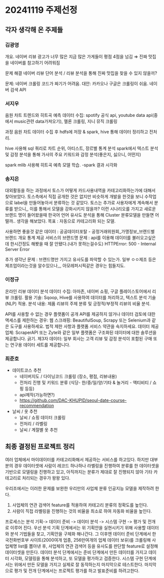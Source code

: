 # 20241119 주제선정

## 각자 생각해 온 주제들

### 김광영

개요.
네이버 리뷰 광고가 너무 많은 지금
많은 가게들이 평점 4점을 넘김
⇒ 진짜 맛집을 네이버를 참고하기 어려워짐

문제 해결 
네이버 리뷰 단어 분석 / 리뷰 분석을 통해 진짜 맛집을 찾을 수 있지 않을끼?

문제: 네이버 크롤링 코드가 짜기가 어려움.
대안: 카카오나 구글은 크롤링이 쉬움.
네이버 검색 API

### 서지우

음원 차트 트렌드와 히트곡 예측
데이터 수집: spotify 공식 api, youtube data api(중에서 music관련 data가져오기), 멜론 크롤링, 지니 뮤직 크롤링

과정
음원 차트 데이터 수집 후 hdfs에 저장 & spark, hive 통해 데이터 정리하고 전처리.

hive 사용해 sql 쿼리로 차트 순위, 아티스트, 장르별 통계 분석
spark에서 텍스트 분석 및 감정 분석을 통해 가사의 주요 키워드와 감정 분석(좋은지, 싫으니, 어떤지)

spark mlib 사용해 히트곡 예측 모델 학습.
-spark 결과 시각화

### 송지은

대외활동을 하는 과정에서 토스가 어떻게 카드사용내역을 카테고리화하는가에 대해서 찾아보았다. 토스측에서 직접 공개한 것은 없지만 비슷하게 개발을 한것을 보니 수작업으로 label을 만들어놓아서 분류하는 것 같았다. 토스는 추가로 사용자에게 계속해서 분류를 받으니,, 이를 통해서 모델을 강화시키지 않을까? 
이런 시나리오를 가지고 새로운 브랜드 명이 들어왔을때 한국어 언어 유사도 분석을 통해 Cluster 분류모델을 만들면 어떨까.. 생각을 해보았다.
목표 : 자동으로 카테고리화 되는 모델.

사용하면 좋을것 같은 데이터 : 공공데이터포탈 - 공정거래위원회_가맹정보_브랜드별 브랜드 개요 통계 제공 서비스의 브랜드명
문제 : api를 이용해 데이터를 불러오고싶은데 한시간정도 해봣을 때 잘 안됐다.(내가 못하는걸수도)
HTTPError: 500 - Internal Server Error

추가 생각난 문제 : 브랜드명만 가지고 유사도를 파악할 수 있는가.
일부 ㅇㅇ제조 등은 제조업이라는것을 알수있으나,,, 아모레퍼시픽같은 경우는 힘들지도.
 
### 이정규

온라인 리뷰 데이터 분석
데이터 수집: 아마존, 네이버 쇼핑, 구글 플레이스토어에서 리뷰 크롤링.
활용 기술: Sqoop, Hive를 사용하여 데이터를 처리하고, 텍스트 분석 기술(NLP) 적용.
분석 내용: 제품 리뷰의 주제 분류 및 긍정적/부정적 리뷰의 비율 분석.

API를 사용할 수 없는 경우
플랫폼이 공개 API를 제공하지 않거나 데이터 검토에 대한 액세스를 제한하는 경우:
웹 스크래핑: BeautifulSoup, Scrapy 또는 Selenium과 같은 도구를 사용하세요. 법적 제한 사항과 플랫폼 서비스 약관을 숙지하세요.
데이터 제공업체: ScraperAPI 또는 Zyte와 같은 일부 플랫폼은 구조화된 데이터에 대한 솔루션을 제공합니다. 긁기.
제3자 데이터: 일부 회사는 고객 리뷰 및 감정 분석이 포함된 구매 또는 연구용 데이터 세트를 제공합니다.

### 최준호

- 데이트코스 추천
  - 네이버지도 / 다이닝코드 크롤링 (장소, 평점, 리뷰내용)
  - 전처리 진행 및 키워드 분류 (식당- 한/중/일/양/기타 & 놀거리 - 액티비티 / 쇼핑 등등)
  - api제작(가능하면?)
  - https://github.com/DAC-KHUPID/seoul-date-course-recommendation
- 날씨 / 옷 추천
  - 날씨 / 쇼핑 데이터 크롤링
  - 전처리 / 라벨링
  - 날씨 / 계절별 옷 추천


## 최종 결정된 프로젝트 정리

여러 업체에서 마이데이터를 카테고리화해서 제공하는 서비스를 하고있다.
하지만 대부분의 경우 데이터셋에 사람이 레코드 하나하나 라벨링을 진행하여 분류를 한 데이터셋을 기반으로 모델링을 진행하고 있고, 아직까지는 분류가 제대로 잘 진행되지 않아 기타 카테고리로 처리되는 경우가 왕왕 있다.

우리조에서는 이러한 문제를 보완한 우리만의 사업체 분류 인공지능 모델을 제작하려 한다.
1. 사업체의 연관 검색어 feature를 적용하여 카테고리 분류의 정확도를 높인다.
2. 사람이 직접 라벨링을 진행하는 것의 비율을 최소로 하여 자동화 비율을 높인다.

프로세스는 분석 기획-> 데이터 준비 -> 데이터 분석 -> 시스템 구현 -> 평가 및 전개로 이루어 진다.
우선 분석 기획 단계에서는 위 기획안을 실현시키기 위해 사용할 데이터와 분석 기법들을 찾고, 기획안을 구체화 해나간다.
그 이후엔 데이터 준비 단계에서 한국전화번호부 사이트(2000여개 업종, 256만여개의 업체 데이터 보유)를 크롤링해 사업체명 list를 뽑아낸 후, 사업체의 연관 검색어 등을 유사도를 판단할 feature로 설정해 데이터셋을 만든다.
데이터 분석 단계에서는 준비 단계에서 만든 데이터를 가지고 데이터 시각화, 모델링을 통해 분석하고, 또 모델을 평가하고 검증한다.
시스템 구현 단계에서는 위에서 만든 모델을 가지고 실제로 잘 동작하는지 마지막으로 테스트한다.
마지막으로 평가 및 전개 단계에서는 프로젝트 평가를 하고 발표준비를 하려고한다.
